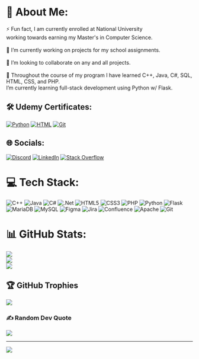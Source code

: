 # 💫 About Me:
⚡ Fun fact, I am currently enrolled at National University <br>working towards earning my Master's in Computer Science.<br><br>🔭 I’m currently working on projects for my school assignments.<br><br>👯 I’m looking to collaborate on any and all projects.<br><br>🌱 Throughout the course of my program I have learned C++, Java, C#, SQL, HTML, CSS, and PHP.<br> I’m currently learning full-stack development using Python w/ Flask.

## 🛠 Udemy Certificates:
[![Python](https://img.shields.io/badge/Python_Flask_Bootcamp-3670A0?style=for-the-badge&logo=python&logoColor=ffdd54)](https://github.com/BalakayBishop/BalakayBishop/blob/main/Certificates/Python-Flask%20Certificate.pdf)
[![HTML](https://img.shields.io/badge/HTML_and_CSS_Bootcamp-E34F26.svg?style=for-the-badge&logo=html5&logoColor=white)](https://github.com/BalakayBishop/BalakayBishop/blob/main/Certificates/Udemy%20HTML%20and%20CSS%20Bootcamp%20Certificate.pdf)
[![Git](https://img.shields.io/badge/GIT-E44C30?style=for-the-badge&logo=git&logoColor=white)](https://github.com/BalakayBishop/BalakayBishop/blob/main/Certificates/Udemy-Git%20Certificate.pdf)


## 🌐 Socials:
[![Discord](https://img.shields.io/badge/Discord-%237289DA.svg?logo=discord&logoColor=white)](htttps://discord.gg/balakay#3489)
[![LinkedIn](https://img.shields.io/badge/LinkedIn-%230077B5.svg?logo=linkedin&logoColor=white)](https://linkedin.com/in/blake-bishop-profile)
[![Stack Overflow](https://img.shields.io/badge/-Stackoverflow-FE7A16?logo=stack-overflow&logoColor=white)](https://stackoverflow.com/users/BalakayBishop)

# 💻 Tech Stack:
![C++](https://img.shields.io/badge/c++-%2300599C.svg?style=for-the-badge&logo=c%2B%2B&logoColor=white) ![Java](https://img.shields.io/badge/Java-ED8B00?style=for-the-badge&logo=java&logoColor=white)  ![C#](https://img.shields.io/badge/c%23-%23239120.svg?style=for-the-badge&logo=c-sharp&logoColor=white) ![.Net](https://img.shields.io/badge/.NET-5C2D91?style=for-the-badge&logo=.net&logoColor=white) ![HTML5](https://img.shields.io/badge/html5-%23E34F26.svg?style=for-the-badge&logo=html5&logoColor=white) ![CSS3](https://img.shields.io/badge/css3-%231572B6.svg?style=for-the-badge&logo=css3&logoColor=white) ![PHP](https://img.shields.io/badge/php-%23777BB4.svg?style=for-the-badge&logo=php&logoColor=white) ![Python](https://img.shields.io/badge/python-3670A0?style=for-the-badge&logo=python&logoColor=ffdd54) ![Flask](https://img.shields.io/badge/flask-%23000.svg?style=for-the-badge&logo=flask&logoColor=white) ![MariaDB](https://img.shields.io/badge/MariaDB-003545?style=for-the-badge&logo=mariadb&logoColor=white) ![MySQL](https://img.shields.io/badge/mysql-%2300f.svg?style=for-the-badge&logo=mysql&logoColor=white)  ![Figma](https://img.shields.io/badge/figma-%23F24E1E.svg?style=for-the-badge&logo=figma&logoColor=white) ![Jira](https://img.shields.io/badge/jira-%230A0FFF.svg?style=for-the-badge&logo=jira&logoColor=white) ![Confluence](https://img.shields.io/badge/confluence-%23172BF4.svg?style=for-the-badge&logo=confluence&logoColor=white) ![Apache](https://img.shields.io/badge/apache-%23D42029.svg?style=for-the-badge&logo=apache&logoColor=white) ![Git](https://img.shields.io/badge/GIT-E44C30?style=for-the-badge&logo=git&logoColor=white)
# 📊 GitHub Stats:
![](https://github-readme-stats.vercel.app/api?username=BalakayBishop&theme=synthwave&hide_border=false&include_all_commits=false&count_private=false)<br/>
![](https://github-readme-streak-stats.herokuapp.com/?user=BalakayBishop&theme=synthwave&hide_border=false)<br/>
![](https://github-readme-stats.vercel.app/api/top-langs/?username=BalakayBishop&theme=synthwave&hide_border=false&include_all_commits=false&count_private=false&layout=compact)

## 🏆 GitHub Trophies
![](https://github-profile-trophy.vercel.app/?username=BalakayBishop&theme=radical&no-frame=false&no-bg=false&margin-w=4)

### ✍️ Random Dev Quote
![](https://quotes-github-readme.vercel.app/api?type=horizontal&theme=radical)

---
[![](https://visitcount.itsvg.in/api?id=BalakayBishop&icon=2&color=0)](https://visitcount.itsvg.in)
